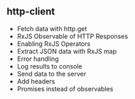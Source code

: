 ## http-client 

- Fetch data with http.get
- RxJS Observable of HTTP Responses
- Enabling RxJS Operators
- Extract JSON data with RxJS map
- Error handling
- Log results to console
- Send data to the server
- Add headers
- Promises instead of observables
